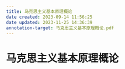 ```yaml
---
title: 马克思主义基本原理概论
date created: 2023-09-14 11:56:25
date updated: 2023-11-25 14:36:39
annotation-target: 马克思主义基本原理概论.pdf
---
```


# 马克思主义基本原理概论
